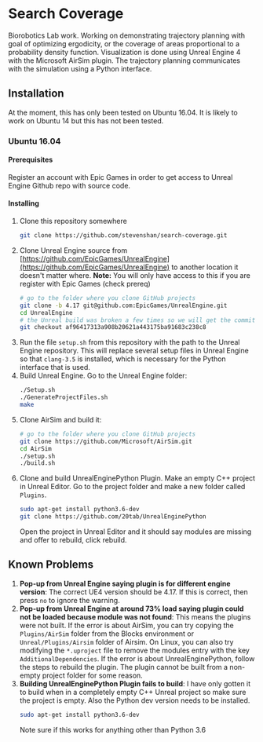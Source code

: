 
# Search Coverage

Biorobotics Lab work. Working on demonstrating trajectory planning with goal of optimizing ergodicity, or the coverage of areas proportional to a probability density function. Visualization is done using Unreal Engine 4 with the Microsoft AirSim plugin. The trajectory planning communicates with the simulation using a Python interface.

## Installation

At the moment, this has only been tested on Ubuntu 16.04. It is likely to work on Ubuntu 14 but this has not been tested.

### Ubuntu 16.04

#### Prerequisites

Register an account with Epic Games in order to get access to Unreal Engine Github repo with source code.

#### Installing

1. Clone this repository somewhere
   ```bash
   git clone https://github.com/stevenshan/search-coverage.git
   ```
2. Clone Unreal Engine source from [https://github.com/EpicGames/UnrealEngine](https://github.com/EpicGames/UnrealEngine) to another location it doesn't matter where. **Note:** You will only have access to this if you are register with Epic Games (check prereq)
   ```bash
   # go to the folder where you clone GitHub projects
   git clone -b 4.17 git@github.com:EpicGames/UnrealEngine.git
   cd UnrealEngine
   # the Unreal build was broken a few times so we will get the commit that works
   git checkout af96417313a908b20621a443175ba91683c238c8
   ```
3. Run the file `setup.sh` from this repository with the path to the Unreal Engine repository. This will replace several setup files in Unreal Engine so that `clang-3.5` is installed, which is necessary for the Python interface that is used.
4. Build Unreal Engine. Go to the Unreal Engine folder:
   ```bash
   ./Setup.sh
   ./GenerateProjectFiles.sh
   make
   ```
5. Clone AirSim and build it:
   ```bash
   # go to the folder where you clone GitHub projects
   git clone https://github.com/Microsoft/AirSim.git
   cd AirSim
   ./setup.sh
   ./build.sh
   ```
6. Clone and build UnrealEnginePython Plugin. Make an empty C++ project in Unreal Editor. Go to the project folder and make a new folder called `Plugins`.
   ```bash
   sudo apt-get install python3.6-dev
   git clone https://github.com/20tab/UnrealEnginePython
   ```
   Open the project in Unreal Editor and it should say modules are missing and offer to rebuild, click rebuild.

## Known Problems

1. **Pop-up from Unreal Engine saying plugin is for different engine version**: The correct UE4 version should be 4.17. If this is correct, then press `no` to ignore the warning.
2. **Pop-up from Unreal Engine at around 73% load saying plugin could not be loaded because module was not found**: This means the plugins were not built. If the error is about AirSim, you can try copying the `Plugins/AirSim` folder from the Blocks environment or `Unreal/Plugins/Airsim` folder of Airsim. On Linux, you can also try modifying the `*.uproject` file to remove the modules entry with the key `AdditionalDependencies`. If the error is about UnrealEnginePython, follow the steps to rebuild the plugin. The plugin cannot be built from a non-empty project folder for some reason.
3. **Building UnrealEnginePython Plugin fails to build**: I have only gotten it to build when in a completely empty C++ Unreal project so make sure the project is empty. Also the Python dev version needs to be installed.
   ```bash
   sudo apt-get install python3.6-dev
   ```
   Note sure if this works for anything other than Python 3.6
